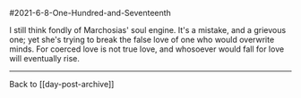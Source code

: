 #2021-6-8-One-Hundred-and-Seventeenth

I still think fondly of Marchosias' soul engine.  It's a mistake, and a grievous one; yet she's trying to break the false love of one who would overwrite minds.  For coerced love is not true love, and whosoever would fall for love will eventually rise.

---
Back to [[day-post-archive]]